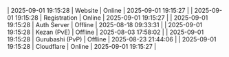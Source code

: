 | 2025-09-01 19:15:28 | Website | Online | 2025-09-01 19:15:27 |
| 2025-09-01 19:15:28 | Registration | Online | 2025-09-01 19:15:27 |
| 2025-09-01 19:15:28 | Auth Server | Offline | 2025-08-18 09:33:31 |
| 2025-09-01 19:15:28 | Kezan (PvE) | Offline | 2025-08-03 17:58:02 |
| 2025-09-01 19:15:28 | Gurubashi (PvP) | Offline | 2025-08-23 21:44:06 |
| 2025-09-01 19:15:28 | Cloudflare | Online | 2025-09-01 19:15:27 |
